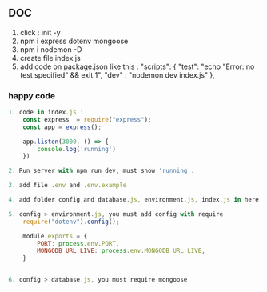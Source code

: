 ## DOC
1. click : init -y
2. npm i express dotenv mongoose
3. npm i nodemon -D
4. create file index.js 
5. add code on package.json like this :
    "scripts": {
        "test": "echo \"Error: no test specified\" && exit 1",
        "dev" : "nodemon dev index.js"
    },

### happy code
```js
1. code in index.js :
    const express  = require("express");
    const app = express();

    app.listen(3000, () => {
        console.log('running')
    })

2. Run server with npm run dev, must show 'running'. 

3. add file .env and .env.example

4. add folder config and database.js, environment.js, index.js in here.

5. config > environment.js, you must add config with require
    require("dotenv").config();

    module.exports = {
        PORT: process.env.PORT,
        MONGODB_URL_LIVE: process.env.MONGODB_URL_LIVE,
    }


6. config > database.js, you must require mongoose